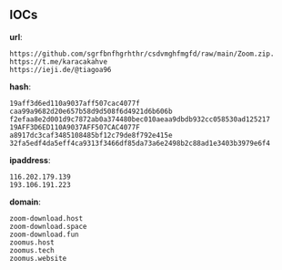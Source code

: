 
## IOCs

__url__:

```text
https://github.com/sgrfbnfhgrhthr/csdvmghfmgfd/raw/main/Zoom.zip.
https://t.me/karacakahve
https://ieji.de/@tiagoa96
```
__hash__:

```text
19aff3d6ed110a9037aff507cac4077f
caa99a9682d20e657b58d9d508f6d4921d6b606b
f2efaa8e2d001d9c7872ab0a374480bec010aeaa9dbdb932cc058530ad125217
19AFF3D6ED110A9037AFF507CAC4077F
a8917dc3caf3485108485bf12c79de8f792e415e
32fa5edf4da5eff4ca9313f3466df85da73a6e2498b2c88ad1e3403b3979e6f4
```
__ipaddress__:

```text
116.202.179.139
193.106.191.223
```
__domain__:

```text
zoom-download.host
zoom-download.space
zoom-download.fun
zoomus.host
zoomus.tech
zoomus.website
```